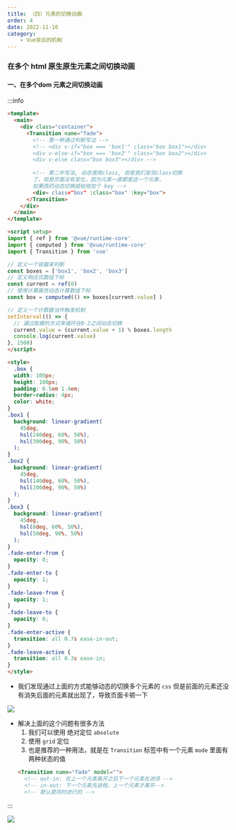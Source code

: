 ```yaml
---
title: （四）元素的切换动画
order: 4
date: 2022-11-10
category:
    - Vue背后的机制
---
```


### 在多个 html 原生原生元素之间切换动画

#### 一、在多个dom 元素之间切换动画
:::info 
```html
<template>
  <main>
    <div class="container">
      <Transition name="fade">
        <!-- 第一种通过判断写法 -->
        <!-- <div v-if="box === 'box1'" class="box box1"></div>
        <div v-else-if="box === 'box2'" class="box box2"></div>
        <div v-else class="box box3"></div> -->
        
        <!-- 第二中写法, 动态使用class, 但是我们发现class切换
        了，但是页面没有变化，因为元素一直都是这一个元素，
        如果西药动态切换就给他加个 key -->
        <div= class="box" :class="box" :key="box">
      </Transition>
    </div>
  </main>
</template>

<script setup>
import { ref } from '@vue/runtime-core'
import { computed } from '@vue/runtime-core'
import { Transition } from 'vue'

// 定义一个容器来判断
const boxes = ['box1', 'box2', 'box3']
// 定义响应式数组下标
const current = ref(0)
// 使用计算属性动态计算数组下标
const box = computed(() => boxes[current.value] )

// 定义一个计数器当作触发机制
setInterval(() => {
  // 通过取模的方式来循环在0-2之间动态切换
  current.value = (current.value + 1) % boxes.length
  console.log(current.value)
}, 1500)
</script>

<style>
  .box {
  width: 100px;
  height: 100px;
  padding: 0.5em 1.4em;
  border-radius: 4px;
  color: white;
}
.box1 {
  background: linear-gradient(
    45deg,
    hsl(240deg, 60%, 50%),
    hsl(300deg, 90%, 50%)
  );
}
.box2 {
  background: linear-gradient(
    45deg,
    hsl(140deg, 60%, 50%),
    hsl(200deg, 90%, 50%)
  );
}
.box3 {
  background: linear-gradient(
    45deg,
    hsl(0deg, 60%, 50%),
    hsl(50deg, 90%, 50%)
  );
}
.fade-enter-from {
  opacity: 0;
}
.fade-enter-to {
  opacity: 1;
}
.fade-leave-from {
  opacity: 1;
}
.fade-leave-to {
  opacity: 0;
}
.fade-enter-active {
  transition: all 0.7s ease-in-out;
}
.fade-leave-active {
  transition: all 0.3s ease-in;
}
</style>
```

- 我们发现通过上面的方式能够动态的切换多个元素的 `css` 但是前面的元素还没有消失后面的元素就出现了，导致页面卡顿一下

![](https://image.zswei.xyz/img/202211102212638.png)

- 解决上面的这个问题有很多方法
  1. 我们可以使用 绝对定位 `absolute`
  2. 使用 `grid` 定位
  3. 也是推荐的一种用法，就是在 `Transition` 标签中有一个元素 `mode` 里面有两种状态的值
  ```html
  <Transition name="fade" model=""> 
    <!-- out-in: 在上一个元素离开之后下一个元素在进场 -->
    <!-- in-out: 下一个元素先进程，上一个元素才离开-->
    <!-- 默认是同时进行的 -->
  ```
:::

![](https://image.zswei.xyz/img/202211102245721.png)